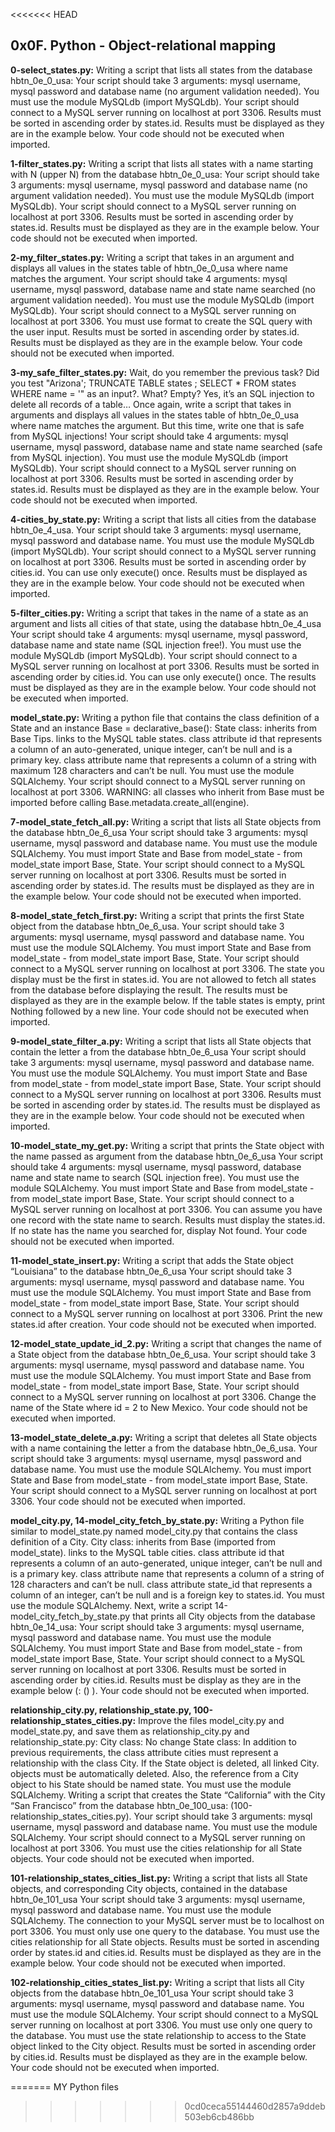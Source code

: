 <<<<<<< HEAD
## 0x0F. Python - Object-relational mapping


**0-select_states.py:** Writing a script that lists all states from the database hbtn_0e_0_usa:
Your script should take 3 arguments: mysql username, mysql password and database name (no argument validation needed).
You must use the module MySQLdb (import MySQLdb).
Your script should connect to a MySQL server running on localhost at port 3306.
Results must be sorted in ascending order by states.id.
Results must be displayed as they are in the example below.
Your code should not be executed when imported.


**1-filter_states.py:** Writing a script that lists all states with a name starting with N (upper N) from the database hbtn_0e_0_usa:
Your script should take 3 arguments: mysql username, mysql password and database name (no argument validation needed).
You must use the module MySQLdb (import MySQLdb).
Your script should connect to a MySQL server running on localhost at port 3306.
Results must be sorted in ascending order by states.id.
Results must be displayed as they are in the example below.
Your code should not be executed when imported.


**2-my_filter_states.py:** Writing a script that takes in an argument and displays all values in the states table of hbtn_0e_0_usa where name matches the argument.
Your script should take 4 arguments: mysql username, mysql password, database name and state name searched (no argument validation needed).
You must use the module MySQLdb (import MySQLdb).
Your script should connect to a MySQL server running on localhost at port 3306.
You must use format to create the SQL query with the user input.
Results must be sorted in ascending order by states.id.
Results must be displayed as they are in the example below.
Your code should not be executed when imported.


**3-my_safe_filter_states.py:** Wait, do you remember the previous task? Did you test "Arizona'; TRUNCATE TABLE states ; SELECT * FROM states WHERE name = '" as an input?.
What? Empty?
Yes, it’s an SQL injection to delete all records of a table…
Once again, write a script that takes in arguments and displays all values in the states table of hbtn_0e_0_usa where name matches the argument. But this time, write one that is safe from MySQL injections!
Your script should take 4 arguments: mysql username, mysql password, database name and state name searched (safe from MySQL injection).
You must use the module MySQLdb (import MySQLdb).
Your script should connect to a MySQL server running on localhost at port 3306.
Results must be sorted in ascending order by states.id.
Results must be displayed as they are in the example below.
Your code should not be executed when imported.


**4-cities_by_state.py:** Writing a script that lists all cities from the database hbtn_0e_4_usa.
Your script should take 3 arguments: mysql username, mysql password and database name.
You must use the module MySQLdb (import MySQLdb).
Your script should connect to a MySQL server running on localhost at port 3306.
Results must be sorted in ascending order by cities.id.
You can use only execute() once.
Results must be displayed as they are in the example below.
Your code should not be executed when imported.


**5-filter_cities.py:** Writing a script that takes in the name of a state as an argument and lists all cities of that state, using the database hbtn_0e_4_usa
Your script should take 4 arguments: mysql username, mysql password, database name and state name (SQL injection free!).
You must use the module MySQLdb (import MySQLdb).
Your script should connect to a MySQL server running on localhost at port 3306.
Results must be sorted in ascending order by cities.id.
You can use only execute() once.
The results must be displayed as they are in the example below.
Your code should not be executed when imported.


**model_state.py:** Writing a python file that contains the class definition of a State and an instance Base = declarative_base():
State class:
inherits from Base Tips.
links to the MySQL table states.
class attribute id that represents a column of an auto-generated, unique integer, can’t be null and is a primary key.
class attribute name that represents a column of a string with maximum 128 characters and can’t be null.
You must use the module SQLAlchemy.
Your script should connect to a MySQL server running on localhost at port 3306.
WARNING: all classes who inherit from Base must be imported before calling Base.metadata.create_all(engine).


**7-model_state_fetch_all.py:** Writing a script that lists all State objects from the database hbtn_0e_6_usa
Your script should take 3 arguments: mysql username, mysql password and database name.
You must use the module SQLAlchemy.
You must import State and Base from model_state - from model_state import Base, State.
Your script should connect to a MySQL server running on localhost at port 3306.
Results must be sorted in ascending order by states.id.
The results must be displayed as they are in the example below.
Your code should not be executed when imported.


**8-model_state_fetch_first.py:** Writing a script that prints the first State object from the database hbtn_0e_6_usa.
Your script should take 3 arguments: mysql username, mysql password and database name.
You must use the module SQLAlchemy.
You must import State and Base from model_state - from model_state import Base, State.
Your script should connect to a MySQL server running on localhost at port 3306.
The state you display must be the first in states.id.
You are not allowed to fetch all states from the database before displaying the result.
The results must be displayed as they are in the example below.
If the table states is empty, print Nothing followed by a new line.
Your code should not be executed when imported.


**9-model_state_filter_a.py:** Writing a script that lists all State objects that contain the letter a from the database hbtn_0e_6_usa
Your script should take 3 arguments: mysql username, mysql password and database name.
You must use the module SQLAlchemy.
You must import State and Base from model_state - from model_state import Base, State.
Your script should connect to a MySQL server running on localhost at port 3306.
Results must be sorted in ascending order by states.id.
The results must be displayed as they are in the example below.
Your code should not be executed when imported.


**10-model_state_my_get.py:** Writing a script that prints the State object with the name passed as argument from the database hbtn_0e_6_usa
Your script should take 4 arguments: mysql username, mysql password, database name and state name to search (SQL injection free).
You must use the module SQLAlchemy.
You must import State and Base from model_state - from model_state import Base, State.
Your script should connect to a MySQL server running on localhost at port 3306.
You can assume you have one record with the state name to search.
Results must display the states.id.
If no state has the name you searched for, display Not found.
Your code should not be executed when imported.


**11-model_state_insert.py:** Writing a script that adds the State object “Louisiana” to the database hbtn_0e_6_usa
Your script should take 3 arguments: mysql username, mysql password and database name.
You must use the module SQLAlchemy.
You must import State and Base from model_state - from model_state import Base, State.
Your script should connect to a MySQL server running on localhost at port 3306.
Print the new states.id after creation.
Your code should not be executed when imported.


**12-model_state_update_id_2.py:** Writing a script that changes the name of a State object from the database hbtn_0e_6_usa.
Your script should take 3 arguments: mysql username, mysql password and database name.
You must use the module SQLAlchemy.
You must import State and Base from model_state - from model_state import Base, State.
Your script should connect to a MySQL server running on localhost at port 3306.
Change the name of the State where id = 2 to New Mexico.
Your code should not be executed when imported.


**13-model_state_delete_a.py:** Writing a script that deletes all State objects with a name containing the letter a from the database hbtn_0e_6_usa.
Your script should take 3 arguments: mysql username, mysql password and database name.
You must use the module SQLAlchemy.
You must import State and Base from model_state - from model_state import Base, State.
Your script should connect to a MySQL server running on localhost at port 3306.
Your code should not be executed when imported.


**model_city.py, 14-model_city_fetch_by_state.py:** Writing a Python file similar to model_state.py named model_city.py that contains the class definition of a City.
City class:
inherits from Base (imported from model_state).
links to the MySQL table cities.
class attribute id that represents a column of an auto-generated, unique integer, can’t be null and is a primary key.
class attribute name that represents a column of a string of 128 characters and can’t be null.
class attribute state_id that represents a column of an integer, can’t be null and is a foreign key to states.id.
You must use the module SQLAlchemy.
Next, write a script 14-model_city_fetch_by_state.py that prints all City objects from the database hbtn_0e_14_usa:
Your script should take 3 arguments: mysql username, mysql password and database name.
You must use the module SQLAlchemy.
You must import State and Base from model_state - from model_state import Base, State.
Your script should connect to a MySQL server running on localhost at port 3306.
Results must be sorted in ascending order by cities.id.
Results must be display as they are in the example below (<state name>: (<city id>) <city name>).
Your code should not be executed when imported.


**relationship_city.py, relationship_state.py, 100-relationship_states_cities.py:** Improve the files model_city.py and model_state.py, and save them as relationship_city.py and relationship_state.py:
City class:
No change
State class:
In addition to previous requirements, the class attribute cities must represent a relationship with the class City. If the State object is deleted, all linked City. objects must be automatically deleted. Also, the reference from a City object to his State should be named state.
You must use the module SQLAlchemy.
Writing a script that creates the State “California” with the City “San Francisco” from the database hbtn_0e_100_usa: (100-relationship_states_cities.py).
Your script should take 3 arguments: mysql username, mysql password and database name.
You must use the module SQLAlchemy.
Your script should connect to a MySQL server running on localhost at port 3306.
You must use the cities relationship for all State objects.
Your code should not be executed when imported.


**101-relationship_states_cities_list.py:** Writing a script that lists all State objects, and corresponding City objects, contained in the database hbtn_0e_101_usa
Your script should take 3 arguments: mysql username, mysql password and database name.
You must use the module SQLAlchemy.
The connection to your MySQL server must be to localhost on port 3306.
You must only use one query to the database.
You must use the cities relationship for all State objects.
Results must be sorted in ascending order by states.id and cities.id.
Results must be displayed as they are in the example below.
Your code should not be executed when imported.


**102-relationship_cities_states_list.py:** Writing a script that lists all City objects from the database hbtn_0e_101_usa
Your script should take 3 arguments: mysql username, mysql password and database name.
You must use the module SQLAlchemy.
Your script should connect to a MySQL server running on localhost at port 3306.
You must use only one query to the database.
You must use the state relationship to access to the State object linked to the City object.
Results must be sorted in ascending order by cities.id.
Results must be displayed as they are in the example below.
Your code should not be executed when imported.

=======
MY Python files
>>>>>>> 0cd0ceca55144460d2857a9ddeb503eb6cb486bb
